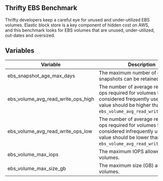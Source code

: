 ## Thrifty EBS Benchmark

Thrifty developers keep a careful eye for unused and under-utilized EBS volumes. Elastic block store is a key component of hidden cost on AWS, and this benchmark looks for EBS volumes that are unused, under-utilized, out-dates and oversized.

## Variables

| Variable | Description | Default |
| - | - | - |
| ebs_snapshot_age_max_days | The maximum number of days snapshots can be retained. | 90 days |
| ebs_volume_avg_read_write_ops_high | The number of average read/write ops required for volumes to be considered frequently used. This value should be higher than `ebs_volume_avg_read_write_ops_low`. | 500 Max Write Operations/min |
| ebs_volume_avg_read_write_ops_low | The number of average read/write ops required for volumes to be considered infrequently used. This value should be lower than `ebs_volume_avg_read_write_ops_high`. | 100 Max Write Operations/min |
| ebs_volume_max_iops | The maximum IOPS allowed for volumes. | 32,000 IOPS |
| ebs_volume_max_size_gb | The maximum size (GB) allowed for volumes. | 100 GB |
